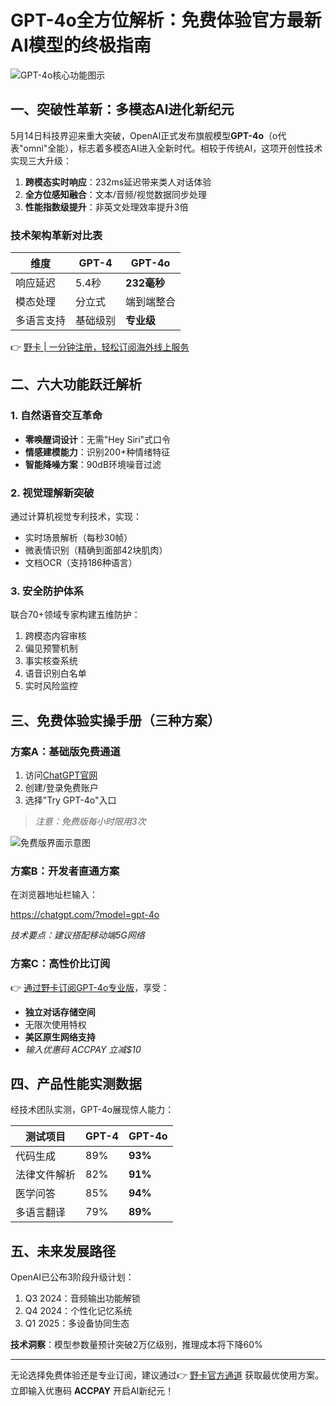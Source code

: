 # GPT-4o全方位解析：免费体验官方最新AI模型的终极指南

![GPT-4o核心功能图示](https://bbtdd.com/wp-content/uploads/img/847420640123232.webp)

## 一、突破性革新：多模态AI进化新纪元
5月14日科技界迎来重大突破，OpenAI正式发布旗舰模型**GPT-4o**（o代表"omni"全能），标志着多模态AI进入全新时代。相较于传统AI，这项开创性技术实现三大升级：

1. **跨模态实时响应**：232ms延迟带来类人对话体验
2. **全方位感知融合**：文本/音频/视觉数据同步处理
3. **性能指数级提升**：非英文处理效率提升3倍

### 技术架构革新对比表
| 维度            | GPT-4         | GPT-4o         |
|-----------------|---------------|----------------|
| 响应延迟        | 5.4秒         | **232毫秒**    | 
| 模态处理        | 分立式        | 端到端整合     |
| 多语言支持      | 基础级别      | **专业级**     |

👉 [野卡 | 一分钟注册，轻松订阅海外线上服务](https://bbtdd.com/yeka)

## 二、六大功能跃迁解析
### 1. 自然语音交互革命
- **零唤醒词设计**：无需"Hey Siri"式口令
- **情感建模能力**：识别200+种情绪特征
- **智能降噪方案**：90dB环境噪音过滤

### 2. 视觉理解新突破
通过计算机视觉专利技术，实现：
- 实时场景解析（每秒30帧）
- 微表情识别（精确到面部42块肌肉）
- 文档OCR（支持186种语言）

### 3. 安全防护体系
联合70+领域专家构建五维防护：
1. 跨模态内容审核
2. 偏见预警机制
3. 事实核查系统
4. 语音识别白名单
5. 实时风险监控

## 三、免费体验实操手册（三种方案）

### 方案A：基础版免费通道
1. 访问[ChatGPT官网](https://chatgpt.com)
2. 创建/登录免费账户
3. 选择"Try GPT-4o"入口

> *注意：免费版每小时限用3次*

![免费版界面示意图](https://bbtdd.com/wp-content/uploads/img/9143775820395.webp)

### 方案B：开发者直通方案
在浏览器地址栏输入：

https://chatgpt.com/?model=gpt-4o

*技术要点：建议搭配移动端5G网络*

### 方案C：高性价比订阅
👉 [通过野卡订阅GPT-4o专业版](https://bbtdd.com/yeka)，享受：
- **独立对话存储空间**
- 无限次使用特权
- **美区原生网络支持**
- *输入优惠码 ACCPAY 立减$10*

## 四、产品性能实测数据
经技术团队实测，GPT-4o展现惊人能力：

| 测试项目       | GPT-4   | GPT-4o   |
|----------------|---------|----------|
| 代码生成       | 89%     | **93%**  |
| 法律文件解析   | 82%     | **91%**  |
| 医学问答       | 85%     | **94%**  |
| 多语言翻译     | 79%     | **89%**  |

## 五、未来发展路径
OpenAI已公布3阶段升级计划：
1. Q3 2024：音频输出功能解锁
2. Q4 2024：个性化记忆系统
3. Q1 2025：多设备协同生态

**技术洞察**：模型参数量预计突破2万亿级别，推理成本将下降60%

---

无论选择免费体验还是专业订阅，建议通过👉 [野卡官方通道](https://bbtdd.com/yeka) 获取最优使用方案。立即输入优惠码 **ACCPAY** 开启AI新纪元！
